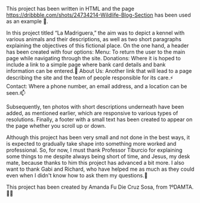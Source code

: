 This project has been written in HTML and the page https://dribbble.com/shots/24734214-Wildlife-Blog-Section  has been used as an example 👀. 

In this project titled “La Madriguera,” the aim was to depict a kennel with various animals and their descriptions, as well as two short paragraphs explaining the objectives of this fictional place.
On the one hand, a header has been created with four options:
Menu: To return the user to the main page while navigating through the site.
Donations: Where it is hoped to include a link to a simple page where bank card details and bank information can be entered.🌱
About Us: Another link that will lead to a page describing the site and the team of people responsible for its care.⚡
Contact: Where a phone number, an email address, and a location can be seen.📫

Subsequently, ten photos with short descriptions underneath have been added, as mentioned earlier, which are responsive to various types of resolutions. Finally, a footer with a small text has been created to appear on the page whether you scroll up or down.

Although this project has been very small and not done in the best ways, it is expected to gradually take shape into something more worked and professional. So, for now, I must thank Professor Tiburcio for explaining some things to me despite always being short of time, and Jesus, my desk mate, because thanks to him this project has advanced a bit more. I also want to thank Gabi and Richard, who have helped me as much as they could even when I didn't know how to ask them my questions.💞️ 

This project has been created by Amanda Fu Die Cruz Sosa, from 1ºDAMTA.👋😄

